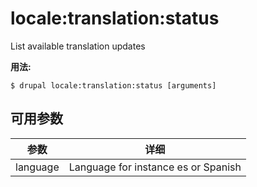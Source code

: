 # locale:translation:status
List available translation updates

**用法:**
```
$ drupal locale:translation:status [arguments]
```

## 可用参数
参数 | 详细
---------|-------------
language | Language for instance es or Spanish
